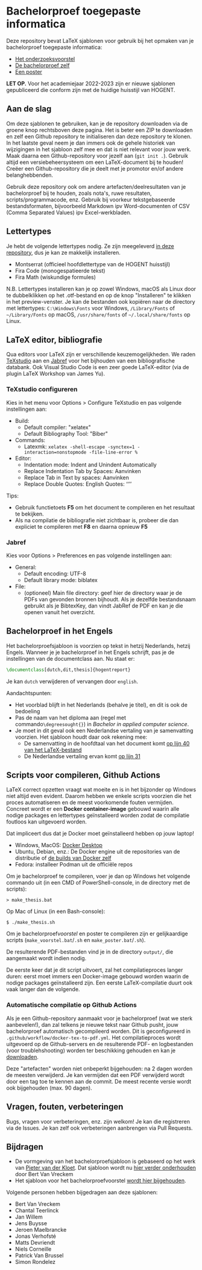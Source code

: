 # Bachelorproef toegepaste informatica

Deze repository bevat LaTeX sjablonen voor gebruik bij het opmaken van je bachelorproef toegepaste informatica:

- [Het onderzoeksvoorstel](./voorstel/)
- [De bachelorproef zelf](./bachproef/)
- [Een poster](./poster/)

**LET OP.** Voor het academiejaar 2022-2023 zijn er nieuwe sjablonen gepubliceerd die conform zijn met de huidige huisstijl van HOGENT.

## Aan de slag

Om deze sjablonen te gebruiken, kan je de repository downloaden via de groene knop rechtsboven deze pagina. Het is beter een ZIP te downloaden en zelf een Github repository te initialiseren dan deze repository te klonen. In het laatste geval neem je dan immers ook de gehele historiek van wijzigingen in het sjabloon zelf mee en dat is niet relevant voor jouw werk. Maak daarna een Github-repository voor jezelf aan (`git init .`). Gebruik altijd een versiebeheersysteem om een LaTeX-document bij te houden! Creëer een Github-repository die je deelt met je promotor en/of andere belanghebbenden.

Gebruik deze repository ook om andere artefacten/deelresultaten van je bachelorproef bij te houden, zoals nota's, ruwe resultaten, scripts/programmacode, enz. Gebruik bij voorkeur tekstgebaseerde bestandsformaten, bijvoorbeeld Markdown ipv Word-documenten of CSV (Comma Separated Values) ipv Excel-werkbladen.

## Lettertypes

Je hebt de volgende lettertypes nodig. Ze zijn meegeleverd [in deze repository](fonts/), dus je kan ze makkelijk installeren.

- Montserrat (officieel hoofdlettertype van de HOGENT huisstijl)
- Fira Code (monogespatieerde tekst)
- Fira Math (wiskundige formules)

N.B. Lettertypes installeren kan je op zowel Windows, macOS als Linux door te dubbelklikken op het .otf-bestand en op de knop "Installeren" te klikken in het preview-venster. Je kan de bestanden ook kopiëren naar de directory met lettertypes: `C:\Windows\Fonts` voor Windows, `/Library/Fonts` of `~/Library/Fonts` op macOS, `/usr/share/fonts` of `~/.local/share/fonts` op Linux.

## LaTeX editor, bibliografie

Qua editors voor LaTeX zijn er verschillende keuzemogelijkheden. We raden [TeXstudio](https://www.texstudio.org/) aan en [Jabref](https://www.jabref.org/) voor het bijhouden van een bibliografische databank. Ook Visual Studio Code is een zeer goede LaTeX-editor (via de plugin LaTeX Workshop van James Yu).

### TeXstudio configureren

Kies in het menu voor Options > Configure TeXstudio en pas volgende instellingen aan:

- Build:
    - Default compiler: "xelatex"
    - Default Bibliography Tool: "Biber"
- Commands:
    - Latexmk: `xelatex -shell-escape -synctex=1 -interaction=nonstopmode -file-line-error %`
- Editor:
    - Indentation mode: Indent and Unindent Automatically
    - Replace Indentation Tab by Spaces: Aanvinken
    - Replace Tab in Text by spaces: Aanvinken
    - Replace Double Quotes: English Quotes: ‘‘’’

Tips:

- Gebruik functietoets **F5** om het document te compileren en het resultaat te bekijken.
- Als na compilatie de bibliografie niet zichtbaar is, probeer die dan expliciet te compileren met **F8** en daarna opnieuw **F5**

### Jabref

Kies voor Options > Preferences en pas volgende instellingen aan:

- General:
    - Default encoding: UTF-8
    - Default library mode: biblatex
- File:
    - (optioneel) Main file directory: geef hier de directory waar je de PDFs van gevonden bronnen bijhoudt. Als je dezelfde bestandsnaam gebruikt als je BibtexKey, dan vindt JabRef de PDF en kan je die openen vanuit het overzicht.

## Bachelorproef in het Engels

Het bachelorproefsjabloon is voorzien op tekst in hetzij Nederlands, hetzij Engels. Wanneer je je bachelorproef in het Engels schrijft, pas je de instellingen van de documentclass aan. Nu staat er:

```latex
\documentclass[dutch,dit,thesis]{hogentreport}
```

Je kan `dutch` verwijderen of vervangen door `english`.

Aandachtspunten:

- Het voorblad blijft in het Nederlands (behalve je titel), en dit is ook de bedoeling
- Pas de naam van het diploma aan (regel met commando`\degreesought{}`) in *Bachelor in applied computer science*.
- Je moet in dit geval ook een Nederlandse vertaling van je samenvatting voorzien. Het sjabloon houdt daar ook rekening mee:
    - De samenvatting in de hoofdtaal van het document komt [op lijn 40 van het LaTeX-bestand](https://github.com/HoGentTIN/bachproef-latex-sjabloon/blob/master/bachproef/samenvatting.tex#L40)
    - De Nederlandse vertaling ervan komt [op lijn 31](https://github.com/HoGentTIN/bachproef-latex-sjabloon/blob/master/bachproef/samenvatting.tex#L31)

## Scripts voor compileren, Github Actions

LaTeX correct opzetten vraagt wat moeite en is in het bijzonder op Windows niet altijd even evident. Daarom hebben we enkele scripts voorzien die het proces automatiseren en de meest voorkomende fouten vermijden. Concreet wordt er een **Docker container-image** gebouwd waarin alle nodige packages en lettertypes geïnstalleerd worden zodat de compilatie foutloos kan uitgevoerd worden.

Dat impliceert dus dat je Docker moet geïnstalleerd hebben op jouw laptop!

- Windows, MacOS: [Docker Desktop](https://docs.docker.com/desktop/)
- Ubuntu, Debian, enz.: De Docker engine uit de repositories van de distributie of [de builds van Docker zelf](https://docs.docker.com/engine/install/ubuntu/)
- Fedora: installeer Podman uit de officiële repos

Om je bachelorproef te compileren, voer je dan op Windows het volgende commando uit (in een CMD of PowerShell-console, in de directory met de scripts):

```console
> make_thesis.bat
```

Op Mac of Linux (in een Bash-console):

```console
$ ./make_thesis.sh
```

Om je bachelorproef*voorstel* en poster te compileren zijn er gelijkaardige scripts (`make_voorstel.bat`/`.sh` en `make_poster.bat`/`.sh`).

De resulterende PDF-bestanden vind je in de directory `output/`, die aangemaakt wordt indien nodig.

De eerste keer dat je dit script uitvoert, zal het compilatieproces langer duren: eerst moet immers een Docker-image gebouwd worden waarin de nodige packages geïnstalleerd zijn. Een eerste LaTeX-compilatie duurt ook vaak langer dan de volgende.

### Automatische compilatie op Github Actions

Als je een Github-repository aanmaakt voor je bachelorproef (wat we sterk aanbevelen!), dan zal telkens je nieuwe tekst naar Github pusht, jouw bachelorproef automatisch gecompileerd worden. Dit is geconfigureerd in `.github/workflow/docker-tex-to-pdf.yml`. Het compilatieproces wordt uitgevoerd op de Github-servers en de resulterende PDF- en logbestanden (voor troublehshooting) worden ter beschikking gehouden en kan je [downloaden](https://docs.github.com/en/actions/managing-workflow-runs/downloading-workflow-artifacts).

Deze "artefacten" worden niet onbeperkt bijgehouden: na 2 dagen worden de meesten verwijderd. Je kan vermijden dat een PDF verwijderd wordt door een tag toe te kennen aan de commit. De meest recente versie wordt ook bijgehouden (max. 90 dagen).

## Vragen, fouten, verbeteringen

Bugs, vragen voor verbeteringen, enz. zijn welkom! Je kan die registreren via de Issues. Je kan zelf ook verbeteringen aanbrengen via Pull Requests.

## Bijdragen

- De vormgeving van het bachelorproefsjabloon is gebaseerd op het werk van [Pieter van der Kloet](https://github.com/pvdk/hogent-latex-thesis). Dat sjabloon wordt nu [hier verder onderhouden](https://github.com/HoGentTIN/latex-hogent-report) door Bert Van Vreckem
- Het sjabloon voor het bachelorproefvoorstel [wordt hier bijgehouden](https://github.com/HoGentTIN/latex-hogent-article).

Volgende personen hebben bijgedragen aan deze sjablonen:

- Bert Van Vreckem
- Chantal Teerlinck
- Jan Willem
- Jens Buysse
- Jeroen Maelbrancke
- Jonas Verhofsté
- Matts Devriendt
- Niels Corneille
- Patrick Van Brussel
- Simon Rondelez
